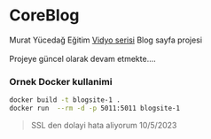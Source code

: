# CoreBlog
Murat Yücedağ Eğitim [Vidyo serisi](https://www.youtube.com/playlist?list=PLKnjBHu2xXNNkinaVhPqPZG0ubaLN63ci) Blog sayfa projesi
<br>
<br>
Projeye güncel olarak devam etmekte....

### Ornek Docker kullanimi
```bash
docker build -t blogsite-1 .
docker run  --rm -d -p 5011:5011 blogsite-1
```
> SSL den dolayi hata aliyorum 10/5/2023